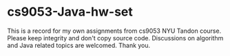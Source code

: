 # cs9053-Java-hw-set

This is a record for my own assignments from cs9053 NYU Tandon course. Please keep integrity and don't copy source code. Discussions on algorithm and Java related topics are welcomed. Thank you.